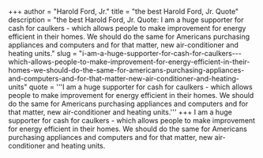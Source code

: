 +++
author = "Harold Ford, Jr."
title = "the best Harold Ford, Jr. Quote"
description = "the best Harold Ford, Jr. Quote: I am a huge supporter for cash for caulkers - which allows people to make improvement for energy efficient in their homes. We should do the same for Americans purchasing appliances and computers and for that matter, new air-conditioner and heating units."
slug = "i-am-a-huge-supporter-for-cash-for-caulkers---which-allows-people-to-make-improvement-for-energy-efficient-in-their-homes-we-should-do-the-same-for-americans-purchasing-appliances-and-computers-and-for-that-matter-new-air-conditioner-and-heating-units"
quote = '''I am a huge supporter for cash for caulkers - which allows people to make improvement for energy efficient in their homes. We should do the same for Americans purchasing appliances and computers and for that matter, new air-conditioner and heating units.'''
+++
I am a huge supporter for cash for caulkers - which allows people to make improvement for energy efficient in their homes. We should do the same for Americans purchasing appliances and computers and for that matter, new air-conditioner and heating units.
